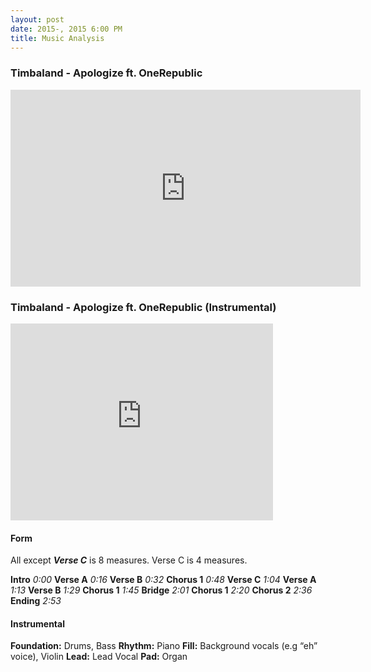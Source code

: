 ```yaml
---
layout: post
date: 2015-, 2015 6:00 PM
title: Music Analysis
---
```



### Timbaland - Apologize ft. OneRepublic

<iframe width="560" height="315" src="https://www.youtube.com/embed/ZSM3w1v-A_Y" frameborder="0" allowfullscreen></iframe>


### Timbaland - Apologize ft. OneRepublic (Instrumental)

<iframe width="420" height="315" src="https://www.youtube.com/embed/wZLXckwgQRw" frameborder="0" allowfullscreen></iframe>


#### Form

All except **_Verse C_** is 8 measures. Verse C is 4 measures.

**Intro**     *0:00*
**Verse A**   *0:16*
**Verse B**   *0:32*
**Chorus 1**  *0:48*
**Verse C**   *1:04*
**Verse A**   *1:13*
**Verse B**   *1:29*
**Chorus 1**  *1:45*
**Bridge**    *2:01*
**Chorus 1**  *2:20*
**Chorus 2**  *2:36*
**Ending**    *2:53*


#### Instrumental

**Foundation:** Drums, Bass
**Rhythm:** Piano
**Fill:** Background vocals (e.g “eh” voice), Violin
**Lead:** Lead Vocal
**Pad:** Organ
